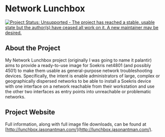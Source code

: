 Network Lunchbox
================

[![Project Status: Unsupported - The project has reached a stable, usable state but the author(s) have ceased all work on it. A new maintainer may be desired.](http://www.repostatus.org/badges/0.1.0/unsupported.svg)](http://www.repostatus.org/#unsupported)

About the Project
-----------------
My Network Lunchbox project (originally I was going to name it palantir) aims to provide a ready-to-use image for Soekris net4801 (and possibly 4501) to make them usable as general-purpose network troubleshooting devices. Specifically, the intent is enable administrators of large, complex or geographically dispersed networks to be able to install a Soekris device with one interface on a network reachable from their workstation and use the other two interfaces as entry points into unreachable or problematic networks.

Project Website
----------------
Full information, along with full image file downloads, can be found at [http://lunchbox.jasonantman.com/](http://lunchbox.jasonantman.com/).

